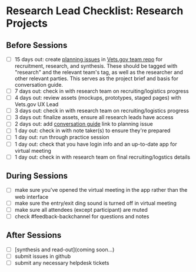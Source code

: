 # Research Lead Checklist: Research Projects

## Before Sessions
- [ ] 15 days out: create [planning issues](../New%20Planning%20Issue%20Template.md) in [Vets.gov team repo](https://github.com/department-of-veterans-affairs/vets.gov-team) for recruitment, research, and synthesis. These should be  tagged with "research" and the relevant team's tag, as well as the researcher and other relevant parties. This serves as the project brief and basis for conversation guide.
- [ ] 7 days out: check in with research team on recruiting/logistics progress
- [ ] 4 days out: review assets (mockups, prototypes, staged pages) with Vets.gov UX Lead
- [ ] 3 days out: check in with research team on recruiting/logistics progress
- [ ] 3 days out: finalize assets, ensure all research leads have access
- [ ] 2 days out: add [conversation guide](../conversation-guide.md) link to planning issue
- [ ] 1 day out: check in with note taker(s) to ensure they're prepared
- [ ] 1 day out: run through practice session
- [ ] 1 day out: check that you have login info and an up-to-date app for virtual meeting
- [ ] 1 day out: check in with research team on final recruiting/logstics details

## During Sessions
- [ ] make sure you've opened the virtual meeting in the app rather than the web interface
- [ ] make sure the entry/exit ding sound is turned off in virtual meeting
- [ ] make sure all attendees (except participant) are muted
- [ ] check #feedback-backchannel for questions and notes

## After Sessions
- [ ] [synthesis and read-out](coming soon...)
- [ ] submit issues in github
- [ ] submit any necessary helpdesk tickets
